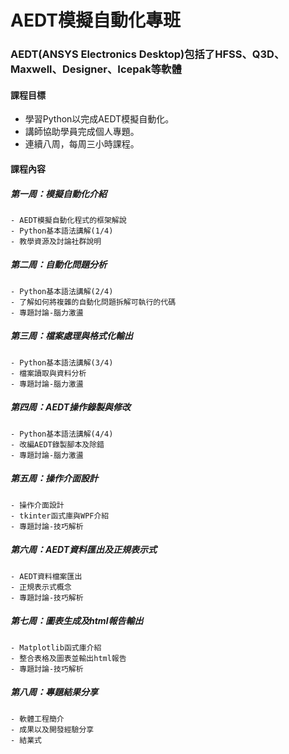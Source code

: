 # AEDT模擬自動化專班
### AEDT(ANSYS Electronics Desktop)包括了HFSS、Q3D、Maxwell、Designer、Icepak等軟體

#### 課程目標
- 學習Python以完成AEDT模擬自動化。
- 講師協助學員完成個人專題。
- 連續八周，每周三小時課程。

#### 課程內容
##### 第一周：模擬自動化介紹
    - AEDT模擬自動化程式的框架解說
    - Python基本語法講解(1/4)
    - 教學資源及討論社群說明
##### 第二周：自動化問題分析
    - Python基本語法講解(2/4)
    - 了解如何將複雜的自動化問題拆解可執行的代碼
    - 專題討論-腦力激盪
##### 第三周：檔案處理與格式化輸出
    - Python基本語法講解(3/4)
    - 檔案讀取與資料分析
    - 專題討論-腦力激盪
##### 第四周：AEDT操作錄製與修改
    - Python基本語法講解(4/4)
    - 改編AEDT錄製腳本及除錯
    - 專題討論-腦力激盪
##### 第五周：操作介面設計
    - 操作介面設計
    - tkinter函式庫與WPF介紹
    - 專題討論-技巧解析
##### 第六周：AEDT資料匯出及正規表示式
    - AEDT資料檔案匯出
    - 正規表示式概念
    - 專題討論-技巧解析    
##### 第七周：圖表生成及html報告輸出
    - Matplotlib函式庫介紹
    - 整合表格及圖表並輸出html報告
    - 專題討論-技巧解析
##### 第八周：專題結果分享
    - 軟體工程簡介
    - 成果以及開發經驗分享
    - 結業式
